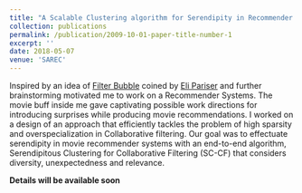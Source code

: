 ```yaml
---
title: "A Scalable Clustering algorithm for Serendipity in Recommender Systems"
collection: publications
permalink: /publication/2009-10-01-paper-title-number-1
excerpt: ''
date: 2018-05-07
venue: 'SAREC'
---
```


Inspired by an idea of [Filter Bubble](https://en.wikipedia.org/wiki/Filter_bubble) coined by [Eli Pariser](https://en.wikipedia.org/wiki/Eli_Pariser) and further brainstorming motivated me to work on a Recommender Systems. The movie buff inside me gave captivating possible work directions for introducing surprises while producing movie recommendations. I worked on a design of an approach that efficiently tackles the problem of high sparsity and overspecialization in
Collaborative filtering. Our goal was to effectuate serendipity in movie recommender systems with an end-to-end algorithm, Serendipitous Clustering for Collaborative Filtering (SC-CF) that considers diversity, unexpectedness and relevance.


**Details will be available soon**

